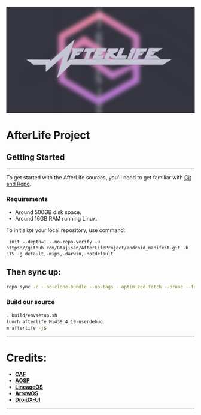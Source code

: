 
![banner](https://raw.githubusercontent.com/Old-Crocs/script/main/afterlife_banner.png)
# AfterLife Project

## Getting Started ## 
---------------
To get started with the AfterLife sources, you'll need to get
familiar with [Git and Repo](https://source.android.com/setup/build/downloading).

### Requirements
- Around 500GB disk space.
- Around 16GB RAM running Linux.

To initialize your local repository, use command:

```bashrepo
 init --depth=1 --no-repo-verify -u https://github.com/Gtajisan/AfterLifeProject/android_manifest.git -b LTS -g default,-mips,-darwin,-notdefault
```

## Then sync up: ##

```bash
repo sync -c --no-clone-bundle --no-tags --optimized-fetch --prune --force-sync -j8
```

### Build our source ###

```bash
. build/envsetup.sh
lunch afterlife_Mi439_4_19-userdebug
m afterlife -j$
```

-----------------------------------------------------------------------------
Credits:
=======
 * [**CAF**](https://source.codeaurora.org)
 * [**AOSP**](https://android.googlesource.com)
 * [**LineageOS**](https://github.com/LineageOS)
 * [**ArrowOS**](https://github.com/ArrowOS)
 * [**DroidX-UI**](https://github.com/DroidX-UI)
-----------------------------------------------------------------------------

